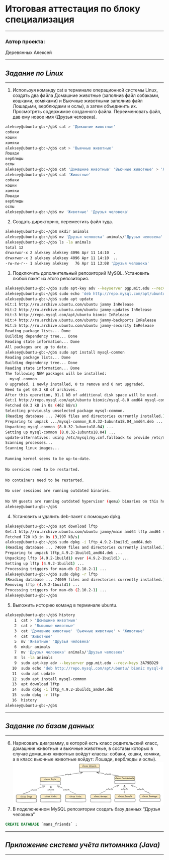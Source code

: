 # Итоговая аттестация по блоку специализация
* **
### Автор проекта:
Деревянных Алексей
* **
## *Задание по Linux*
* **
1. Используя команду cat в терминале операционной системы Linux, создать
   два файла Домашние животные (заполнив файл собаками, кошками,
   хомяками) и Вьючные животными заполнив файл Лошадьми, верблюдами и
   ослы), а затем объединить их. Просмотреть содержимое созданного файла.
   Переименовать файл, дав ему новое имя (Друзья человека).
````bash
aleksey@ubuntu-gb:~/gb$ cat > 'Домашние животные'
собаки
кошки
хомяки
aleksey@ubuntu-gb:~/gb$ cat > 'Вьючные животные'
Лошади
верблюды
ослы
aleksey@ubuntu-gb:~/gb$ cat 'Домашние животные' 'Вьючные животные' > 'Животные'
aleksey@ubuntu-gb:~/gb$ cat 'Животные'
собаки
кошки
хомяки
Лошади
верблюды
ослы
aleksey@ubuntu-gb:~/gb$ mv 'Животные' 'Друзья человека'
````
2. Создать директорию, переместить файл туда.
````bash
aleksey@ubuntu-gb:~/gb$ mkdir animals
aleksey@ubuntu-gb:~/gb$ mv 'Друзья человека' animals/'Друзья человека'
aleksey@ubuntu-gb:~/gb$ ls -la animals
total 12
drwxrwxr-x 2 aleksey aleksey 4096 Apr 11 14:10  .
drwxrwxr-x 3 aleksey aleksey 4096 Apr 11 14:10  ..
-rw-rw-r-- 1 aleksey aleksey   76 Apr 11 13:08 'Друзья человека'
````
3. Подключить дополнительный репозиторий MySQL. Установить любой пакет
   из этого репозитория.
````bash
aleksey@ubuntu-gb:~/gb$ sudo apt-key adv --keyserver pgp.mit.edu --recv-keys 3A79BD29
aleksey@ubuntu-gb:~/gb$ sudo echo 'deb http://repo.mysql.com/apt/ubuntu/ bionic mysql-8.0' > /etc/apt/sources.list.d/mysql.list
aleksey@ubuntu-gb:~/gb$ sudo apt update
Hit:1 http://ru.archive.ubuntu.com/ubuntu jammy InRelease
Hit:2 http://ru.archive.ubuntu.com/ubuntu jammy-updates InRelease
Hit:3 http://repo.mysql.com/apt/ubuntu bionic InRelease
Hit:4 http://ru.archive.ubuntu.com/ubuntu jammy-backports InRelease
Hit:5 http://ru.archive.ubuntu.com/ubuntu jammy-security InRelease
Reading package lists... Done
Building dependency tree... Done
Reading state information... Done
All packages are up to date.
aleksey@ubuntu-gb:~/gb$ sudo apt install mysql-common
Reading package lists... Done
Building dependency tree... Done
Reading state information... Done
The following NEW packages will be installed:
  mysql-common
0 upgraded, 1 newly installed, 0 to remove and 0 not upgraded.
Need to get 69.3 kB of archives.
After this operation, 91.1 kB of additional disk space will be used.
Get:1 http://repo.mysql.com/apt/ubuntu bionic/mysql-8.0 amd64 mysql-common amd64 8.0.32-1ubuntu18.04 [69.3 kB]
Fetched 69.3 kB in 0s (462 kB/s)
Selecting previously unselected package mysql-common.
(Reading database ... 74006 files and directories currently installed.)
Preparing to unpack .../mysql-common_8.0.32-1ubuntu18.04_amd64.deb ...
Unpacking mysql-common (8.0.32-1ubuntu18.04) ...
Setting up mysql-common (8.0.32-1ubuntu18.04) ...
update-alternatives: using /etc/mysql/my.cnf.fallback to provide /etc/mysql/my.cnf (my.cnf) in auto mode
Scanning processes...
Scanning linux images...

Running kernel seems to be up-to-date.

No services need to be restarted.

No containers need to be restarted.

No user sessions are running outdated binaries.

No VM guests are running outdated hypervisor (qemu) binaries on this host.
aleksey@ubuntu-gb:~/gb$
````
4. Установить и удалить deb-пакет с помощью dpkg.
````bash
aleksey@ubuntu-gb:~/gb$ apt download lftp
Get:1 http://ru.archive.ubuntu.com/ubuntu jammy/main amd64 lftp amd64 4.9.2-1build1 [720 kB]
Fetched 720 kB in 0s (3,197 kB/s)
aleksey@ubuntu-gb:~/gb$ sudo dpkg -i lftp_4.9.2-1build1_amd64.deb
(Reading database ... 74009 files and directories currently installed.)
Preparing to unpack lftp_4.9.2-1build1_amd64.deb ...
Unpacking lftp (4.9.2-1build1) over (4.9.2-1build1) ...
Setting up lftp (4.9.2-1build1) ...
Processing triggers for man-db (2.10.2-1) ...
aleksey@ubuntu-gb:~/gb$ sudo dpkg -r lftp
(Reading database ... 74009 files and directories currently installed.)
Removing lftp (4.9.2-1build1) ...
Processing triggers for man-db (2.10.2-1) ...
aleksey@ubuntu-gb:~/gb$
````
5. Выложить историю команд в терминале ubuntu.
````bash
aleksey@ubuntu-gb:~/gb$ history
    1  cat > 'Домашние животные'
    2  cat > 'Вьючные животные'
    3  cat 'Домашние животные' 'Вьючные животные' > 'Животные'
    4  cat 'Животные'
    5  mv 'Животные' 'Друзья человека'
    6  mkdir animals
    7  mv 'Друзья человека' animals/'Друзья человека'
    8  ls -la animals
    9  sudo apt-key adv --keyserver pgp.mit.edu --recv-keys 3A79BD29
   10  sudo echo 'deb http://repo.mysql.com/apt/ubuntu/ bionic mysql-8.0' > /etc/apt/sources.list.d/mysql.list
   11  sudo apt update
   12  sudo apt install mysql-common
   13  apt download lftp
   14  sudo dpkg -i lftp_4.9.2-1build1_amd64.deb
   15  sudo dpkg -r lftp
   16  history
aleksey@ubuntu-gb:~/gb$
````
* **
## *Задание по базам данных*
* **
6. Нарисовать диаграмму, в которой есть класс родительский класс, домашние
   животные и вьючные животные, в составы которых в случае домашних
   животных войдут классы: собаки, кошки, хомяки, а в класс вьючные животные
   войдут: Лошади, верблюды и ослы).
   ![Диаграмма](images/diagram.png)
7. В подключенном MySQL репозитории создать базу данных “Друзья
   человека”
```sql
CREATE DATABASE `mans_friends` ;
```
* **
## *Приложение система учёта питомника (Java)*
* **
